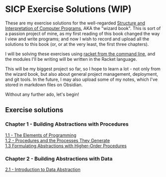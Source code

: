 # SICP Exercise Solutions (WIP)

These are my exercise solutions for the well-regarded [Structure and Interpretation of Computer Programs](https://sarabander.github.io/sicp/html/index.xhtml), AKA the "wizard book". This is sort of a passion project of mine, as my first reading of this book changed the way I view and write programs; and now I wish to record and upload all the solutions to this book (or, or at the very least, the first three chapters).

I will be solving these exercises using [racket from the command line](https://docs.racket-lang.org/guide/racket.html), and the modules I'll be writing will be written in the Racket language.

This will be my biggest project so far, so I hope to learn a lot - not only from the wizard book, but also about general project management, deployment, and git tools. In the future, I may also upload some of my notes, which I've stored in markdown files on Obsidian.

Without any further ado, let's begin!

## Exercise solutions
### Chapter 1 - Building Abstractions with Procedures
[1.1 - The Elements of Programming](./src/chapter-1/1-1)\
[1.2 - Procedures and the Processes They Generate](./src/chapter-1/1-2)\
[1.3 Formulating Abstractions with Higher-Order Procedures](./src/chapter-1/1-3)

### Chapter 2 - Building Abstractions with Data
[2.1 - Introduction to Data Abstraction](./src/chapter-2/2-1)

